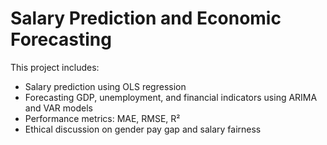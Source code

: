 # Salary Prediction and Economic Forecasting

This project includes:
- Salary prediction using OLS regression
- Forecasting GDP, unemployment, and financial indicators using ARIMA and VAR models
- Performance metrics: MAE, RMSE, R²
- Ethical discussion on gender pay gap and salary fairness

